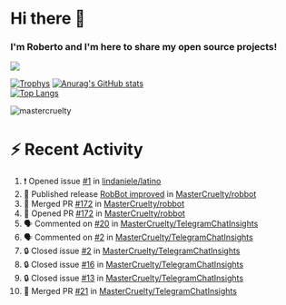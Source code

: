 # Hi there 👋
### I'm Roberto and I'm here to share my open source projects!

<img src="https://komarev.com/ghpvc/?username=mastercruelty&label=Profile views&color=0e75b6"><br>

[![Trophys](https://github-profile-trophy.vercel.app/?username=mastercruelty)](https://github.com/ryo-ma/github-profile-trophy)
[![Anurag's GitHub stats](https://github-readme-stats.vercel.app/api?username=mastercruelty&show_icons=true&theme=tokyonight)](https://github.com/anuraghazra/github-readme-stats)<br>
[![Top Langs](https://github-readme-stats.vercel.app/api/top-langs/?username=mastercruelty&langs_count=10&hide=jupyter%20notebook&exclude_repo=Alarm-project&layout=compact&theme=tokyonight)](https://github.com/anuraghazra/github-readme-stats)
<p><img align="center" src="https://github-readme-streak-stats.herokuapp.com/?user=mastercruelty&" alt="mastercruelty" /></p>

# :zap: Recent Activity
<!--START_SECTION:activity-->
1. ❗ Opened issue [#1](https://github.com/lindaniele/latino/issues/1) in [lindaniele/latino](https://github.com/lindaniele/latino)
2. 🚀 Published release [RobBot improved](https://github.com/MasterCruelty/robbot/releases/tag/v2.5.5) in [MasterCruelty/robbot](https://github.com/MasterCruelty/robbot)
3. 🎉 Merged PR [#172](https://github.com/MasterCruelty/robbot/pull/172) in [MasterCruelty/robbot](https://github.com/MasterCruelty/robbot)
4. 💪 Opened PR [#172](https://github.com/MasterCruelty/robbot/pull/172) in [MasterCruelty/robbot](https://github.com/MasterCruelty/robbot)
5. 🗣 Commented on [#20](https://github.com/MasterCruelty/TelegramChatInsights/issues/20#issuecomment-2266859590) in [MasterCruelty/TelegramChatInsights](https://github.com/MasterCruelty/TelegramChatInsights)
6. 🗣 Commented on [#2](https://github.com/MasterCruelty/TelegramChatInsights/issues/2#issuecomment-2266855846) in [MasterCruelty/TelegramChatInsights](https://github.com/MasterCruelty/TelegramChatInsights)
7. 🔒 Closed issue [#2](https://github.com/MasterCruelty/TelegramChatInsights/issues/2) in [MasterCruelty/TelegramChatInsights](https://github.com/MasterCruelty/TelegramChatInsights)
8. 🔒 Closed issue [#16](https://github.com/MasterCruelty/TelegramChatInsights/issues/16) in [MasterCruelty/TelegramChatInsights](https://github.com/MasterCruelty/TelegramChatInsights)
9. 🔒 Closed issue [#13](https://github.com/MasterCruelty/TelegramChatInsights/issues/13) in [MasterCruelty/TelegramChatInsights](https://github.com/MasterCruelty/TelegramChatInsights)
10. 🎉 Merged PR [#21](https://github.com/MasterCruelty/TelegramChatInsights/pull/21) in [MasterCruelty/TelegramChatInsights](https://github.com/MasterCruelty/TelegramChatInsights)
<!--END_SECTION:activity-->
